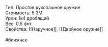 Тип: Простое рукопашное оружие<br>
Стоимость: 5 ЗМ<br>
Урон: 1к4 дробящий<br>
Вес: 0,5 фнт.<br>
Свойства: [[Наручное]], [[Двойное оружие]]<br>
<br>
#ближнее<br>
